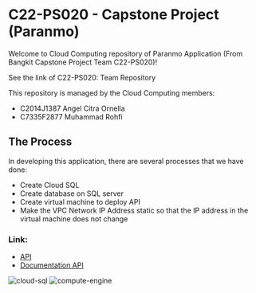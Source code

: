 # C22-PS020 - Capstone Project (Paranmo)
Welcome to Cloud Computing repository of Paranmo Application (From Bangkit Capstone Project Team C22-PS020)!

See the link of C22-PS020: Team Repository

This repository is managed by the Cloud Computing members:

- C2014J1387 Angel Citra Ornella
- C7335F2877 Muhammad Rohfi

## The Process
In developing this application, there are several processes that we have done:

- Create Cloud SQL
- Create database on SQL server
- Create virtual machine to deploy API
- Make the VPC Network IP Address static so that the IP address in the virtual machine does not change

### Link: 
- [API](http://35.192.159.34/API/)
- [Documentation API](http://35.192.159.34/Documentation-API)

![cloud-sql](https://user-images.githubusercontent.com/79566120/173050417-41b1fd94-0346-4ca9-a328-91ddf67005e6.JPG)
![compute-engine](https://user-images.githubusercontent.com/79566120/173049093-541f90a9-619f-40ee-96b2-d25713adc5c3.png)

